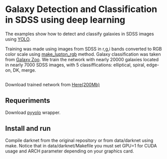 # Galaxy Detection and Classification in SDSS using deep learning

The examples show how to detect and classify galaxies in SDSS images using [YOLO](https://github.com/astroCV/darknet).

Training was made using images from SDSS in r,g,i bands converted to RGB color scale using [make_lupton_rgb](http://docs.astropy.org/en/stable/api/astropy.visualization.make_lupton_rgb.html) method.
Galaxy classification was taken from [Galaxy Zoo](https://www.galaxyzoo.org/).
We train the network with nearly 20000 galaxies located in nearly 7000 SDSS images, with 5 classiffications: elliptical, spiral, edge-on, DK, merge.

##

Download trained network from [Here(200Mb)](https://drive.google.com/file/d/0B8RHInq4tQDvZUl3N0VGSklrOG8/view?usp=sharing)


## Requeriments

Download [pyyolo](https://github.com/astroCV/pyyolo) wrapper.

## Install and run

Compile darknet from the original repository or from data/darknet using make. 
Notice that in data/darknet/Makefile you must set GPU=1 for CUDA usage and ARCH parameter depending on your graphics card.

